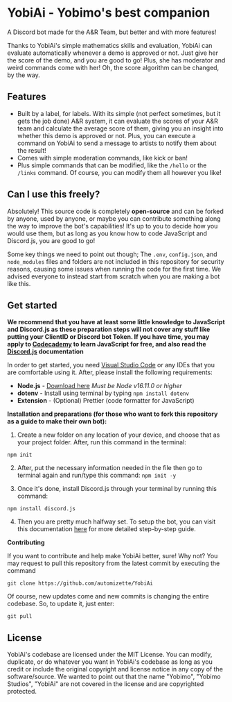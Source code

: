 # YobiAi - Yobimo's best companion

A Discord bot made for the A&R Team, but better and with more features!

Thanks to YobiAi's simple mathematics skills and evaluation, YobiAi can evaluate automatically whenever a demo is approved or not. Just give her the score of the demo, and you are good to go! Plus, she has moderator and weird commands come with her! Oh, the score algorithm can be changed, by the way.

## Features

- Built by a label, for labels. With its simple (not perfect sometimes, but it gets the job done) A&R system, it can evaluate the scores of your A&R team and calculate the average score of them, giving you an insight into whether this demo is approved or not. Plus, you can execute a command on YobiAi to send a message to artists to notify them about the result!
- Comes with simple moderation commands, like kick or ban!
- Plus simple commands that can be modified, like the `/hello` or the `/links` command. Of course, you can modify them all however you like!

## Can I use this freely?

Absolutely! This source code is completely **open-source** and can be forked by anyone, used by anyone, or maybe you can contribute something along the way to improve the bot's capabilities! It's up to you to decide how you would use them, but as long as you know how to code JavaScript and Discord.js, you are good to go!

Some key things we need to point out though; The `.env`, `config.json`, and `node_modules` files and folders are not included in this repository for security reasons, causing some issues when running the code for the first time. We advised everyone to instead start from scratch when you are making a bot like this.

## Get started

**We recommend that you have at least some little knowledge to JavaScript and Discord.js as these preparation steps will not cover any stuff like putting your ClientID or Discord bot Token. If you have time, you may apply to [Codecademy](https://www.codecademy.com/learn/learn-java) to learn JavaScript for free, and also read the [Discord.js](https://discordjs.guide) documentation**

In order to get started, you need [Visual Studio Code](https://code.visualstudio.com/) or any IDEs that you are comfortable using it. After, please install the following requirements:

- **Node.js** - [Download here](https://nodejs.org/en) _Must be Node v16.11.0 or higher_
- **dotenv** - Install using terminal by typing `npm install dotenv`
- **Extension** - (Optional) Prettier (code formatter for JavaScript)

**Installation and preparations (for those who want to fork this repository as a guide to make their own bot):**

1. Create a new folder on any location of your device, and choose that as your project folder. After, run this command in the terminal:

```
npm init
```

2. After, put the necessary information needed in the file then go to terminal again and run/type this command: `npm init -y`

3. Once it's done, install Discord.js through your terminal by running this command:

```
npm install discord.js
```

4. Then you are pretty much halfway set. To setup the bot, you can visit this documentation [here](https://discordjs.guide/preparations/setting-up-a-bot-application.html#creating-your-bot) for more detailed step-by-step guide.

**Contributing**

If you want to contribute and help make YobiAi better, sure! Why not? You may request to pull this repository from the latest commit by executing the command

```
git clone https://github.com/automizette/YobiAi
```

Of course, new updates come and new commits is changing the entire codebase. So, to update it, just enter:

```
git pull
```

## License

YobiAi's codebase are licensed under the MIT License. You can modify, duplicate, or do whatever you want in YobiAi's codebase as long as you credit or include the original copyright and license notice in any copy of the software/source. We wanted to point out that the name "Yobimo", "Yobimo Studios", "YobiAi" are not covered in the license and are copyrighted protected.
